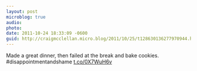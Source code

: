 ```yaml
---
layout: post
microblog: true
audio: 
photo: 
date: 2011-10-24 18:33:09 -0600
guid: http://craigmcclellan.micro.blog/2011/10/25/t128630136277970944.html
---
```

Made a great dinner, then failed at the break and bake cookies. #disappointmentandshame [t.co/0X7WuH6v](http://t.co/0X7WuH6v)
